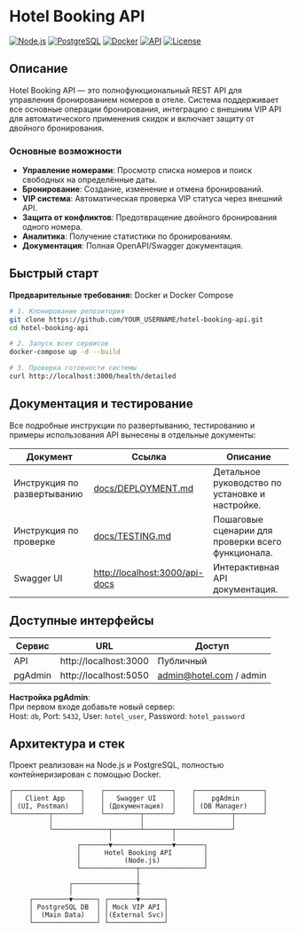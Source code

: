# Hotel Booking API

[![Node.js](https://img.shields.io/badge/Node.js-18+-green.svg)](https://nodejs.org/)
[![PostgreSQL](https://img.shields.io/badge/PostgreSQL-15+-blue.svg)](https://postgresql.org/)
[![Docker](https://img.shields.io/badge/Docker-Compose-blue.svg)](https://docker.com/)
[![API](https://img.shields.io/badge/API-REST-orange.svg)](http://localhost:3000/api-docs)
[![License](https://img.shields.io/badge/License-MIT-yellow.svg)](LICENSE)

## Описание

Hotel Booking API — это полнофункциональный REST API для управления бронированием номеров в отеле. Система поддерживает все основные операции бронирования, интеграцию с внешним VIP API для автоматического применения скидок и включает защиту от двойного бронирования.

### Основные возможности

* **Управление номерами**: Просмотр списка номеров и поиск свободных на определённые даты.
* **Бронирование**: Создание, изменение и отмена бронирований.
* **VIP система**: Автоматическая проверка VIP статуса через внешний API.
* **Защита от конфликтов**: Предотвращение двойного бронирования одного номера.
* **Аналитика**: Получение статистики по бронированиям.
* **Документация**: Полная OpenAPI/Swagger документация.

## Быстрый старт

**Предварительные требования:** Docker и Docker Compose

```bash
# 1. Клонирование репозитория
git clone https://github.com/YOUR_USERNAME/hotel-booking-api.git
cd hotel-booking-api

# 2. Запуск всех сервисов
docker-compose up -d --build

# 3. Проверка готовности системы
curl http://localhost:3000/health/detailed
```

## Документация и тестирование

Все подробные инструкции по развертыванию, тестированию и примеры использования API вынесены в отдельные документы:

| Документ                      | Ссылка                              | Описание                                       |
|-------------------------------|-------------------------------------|------------------------------------------------|
| Инструкция по развертыванию   | [docs/DEPLOYMENT.md](docs/DEPLOYMENT.md) | Детальное руководство по установке и настройке. |
| Инструкция по проверке        | [docs/TESTING.md](docs/TESTING.md)        | Пошаговые сценарии для проверки всего функционала. |
| Swagger UI                    | [http://localhost:3000/api-docs](http://localhost:3000/api-docs) | Интерактивная API документация.                |

## Доступные интерфейсы

| Сервис   | URL                        | Доступ                      |
|----------|----------------------------|-----------------------------|
| API      | http://localhost:3000      | Публичный                   |
| pgAdmin  | http://localhost:5050      | admin@hotel.com / admin     |

**Настройка pgAdmin**:  
При первом входе добавьте новый сервер:  
Host: `db`, Port: `5432`, User: `hotel_user`, Password: `hotel_password`

## Архитектура и стек

Проект реализован на Node.js и PostgreSQL, полностью контейнеризирован с помощью Docker.

```text
┌─────────────────┐    ┌─────────────────┐    ┌─────────────────┐
│   Client App    │    │   Swagger UI    │    │    pgAdmin      │
│ (UI, Postman)   │    │ (Документация)  │    │ (DB Manager)    │
└─────────┬───────┘    └─────────┬───────┘    └─────────┬───────┘
          │                      │                      │
          └──────────────┬───────┴───────┬──────────────┘
                         │               │
                 ┌───────▼───────────────▼───────┐
                 │      Hotel Booking API        │
                 │           (Node.js)           │
                 └──────────────┬────────────────┘
                                │
               ┌────────────────┼
               │                │             
     ┌─────────▼──────┐ ┌───────▼──────┐
     │ PostgreSQL DB  │ │ Mock VIP API │
     │  (Main Data)   │ │(External Svc)│
     └────────────────┘ └──────────────┘
```